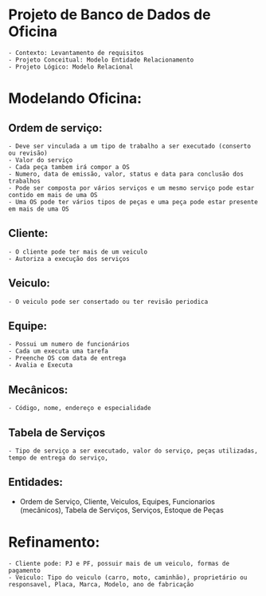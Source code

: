 # Projeto de Banco de Dados de Oficina

	- Contexto: Levantamento de requisitos
	- Projeto Conceitual: Modelo Entidade Relacionamento
	- Projeto Lógico: Modelo Relacional

# Modelando Oficina:
## Ordem de serviço:
	- Deve ser vinculada a um tipo de trabalho a ser executado (conserto ou revisão)
	- Valor do serviço
	- Cada peça tambem irá compor a OS
	- Numero, data de emissão, valor, status e data para conclusão dos trabalhos
	- Pode ser composta por vários serviços e um mesmo serviço pode estar contido em mais de uma OS
	- Uma OS pode ter vários tipos de peças e uma peça pode estar presente em mais de uma OS

## Cliente:
	- O cliente pode ter mais de um veiculo 
	- Autoriza a execução dos serviços

## Veiculo:
	- O veiculo pode ser consertado ou ter revisão periodica
	
## Equipe:
	- Possui um numero de funcionários
	- Cada um executa uma tarefa
	- Preenche OS com data de entrega
	- Avalia e Executa

## Mecânicos:
	- Código, nome, endereço e especialidade
	
## Tabela de Serviços
	- Tipo de serviço a ser executado, valor do serviço, peças utilizadas, tempo de entrega do serviço, 

## Entidades: 
- Ordem de Serviço, Cliente, Veiculos, Equipes, Funcionarios (mecânicos), Tabela de Serviços, Serviços, Estoque de Peças

# Refinamento:
	- Cliente pode: PJ e PF, possuir mais de um veiculo, formas de pagamento
	- Veiculo: Tipo do veiculo (carro, moto, caminhão), proprietário ou responsavel, Placa, Marca, Modelo, ano de fabricação
